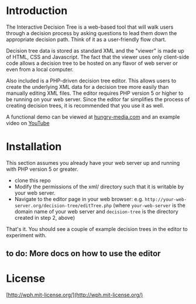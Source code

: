 # Introduction

The Interactive Decision Tree is a web-based tool that will walk users through a decision process by asking questions to lead them down the appropriate decision path. Think of it as a user-friendly flow chart.

Decision tree data is stored as standard XML and the "viewer" is made up of HTML, CSS and Javascript. The fact that the viewer uses only client-side code allows a decision tree to be hosted on any flavor of web server or even from a local computer.

Also included is a PHP-driven decision tree editor. This allows users to create the underlying XML data for a decision tree more easily than manually editing XML files. The editor requires PHP version 5 or higher to be running on your web server. Since the editor far simplifies the process of creating decision trees, it is recommended that you use it as well. 

A functional demo can be viewed at [hungry-media.com](http://www.hungry-media.com/code/interactive-decision-tree/demo.html?0001) and an example video on [YouTube](http://www.youtube.com/embed/ngcjYuJHZ4Q "View example on YouTube")

# Installation

This section assumes you already have your web server up and running with PHP version 5 or greater.

+ clone this repo
+ Modify the permissions of the xml/ directory such that it is writable by your web server.
+ Navigate to the editor page in your web browser: 
	e.g. `http://your-web-server.org/decision-tree/editTree.php` 
	(where `your-web-server` is the domain name of your web server and `decision-tree` is the directory created in step 2, above)

That's it. You should see a couple of example decision trees in the editor to experiment with.

## to do: More docs on how to use the editor

# License

[http://wph.mit-license.org/](http://wph.mit-license.org/)
